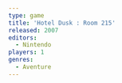 ```yaml
---
type: game
title: 'Hotel Dusk : Room 215'
released: 2007
editors: 
  - Nintendo
players: 1
genres:
  - Aventure
---
```

